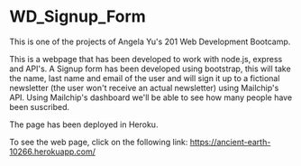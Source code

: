 # WD_Signup_Form

This is one of the projects of Angela Yu's 201 Web Development Bootcamp.

This is a webpage that has been developed to work with node.js, express and API's. A Signup form has been developed using bootstrap, this will take the name, last name and email of the user and will sign it up to a fictional newsletter (the user won't receive an actual newsletter) using Mailchip's API. Using Mailchip's dashboard we'll be able to see how many people have been suscribed.

The page has been deployed in Heroku.

To see the web page, click on the following link: https://ancient-earth-10266.herokuapp.com/
